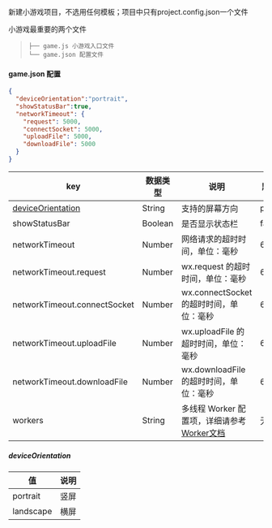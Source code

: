 新建小游戏项目，不选用任何模板；项目中只有project.config.json一个文件



小游戏最重要的两个文件

> ```
> ├── game.js 小游戏入口文件
> └── game.json 配置文件
> ```

#### game.json 配置

```json
{
  "deviceOrientation":"portrait",
  "showStatusBar":true,
  "networkTimeout": {
    "request": 5000,
    "connectSocket": 5000,
    "uploadFile": 5000,
    "downloadFile": 5000
  }
}
```

| key                                                          | 数据类型 | 说明                                                         | 默认值   |
| ------------------------------------------------------------ | -------- | ------------------------------------------------------------ | -------- |
| [deviceOrientation](https://developers.weixin.qq.com/minigame/dev/#deviceorientation) | String   | 支持的屏幕方向                                               | portrait |
| showStatusBar                                                | Boolean  | 是否显示状态栏                                               | false    |
| networkTimeout                                               | Number   | 网络请求的超时时间，单位：毫秒                               | 60000    |
| networkTimeout.request                                       | Number   | wx.request 的超时时间，单位：毫秒                            | 60000    |
| networkTimeout.connectSocket                                 | Number   | wx.connectSocket 的超时时间，单位：毫秒                      | 60000    |
| networkTimeout.uploadFile                                    | Number   | wx.uploadFile 的超时时间，单位：毫秒                         | 60000    |
| networkTimeout.downloadFile                                  | Number   | wx.downloadFile 的超时时间，单位：毫秒                       | 60000    |
| workers                                                      | String   | 多线程 Worker 配置项，详细请参考 [Worker文档](https://developers.weixin.qq.com/minigame/dev/tutorial/usability/worker.html) | 无       |

##### deviceOrientation

| 值        | 说明 |
| --------- | ---- |
| portrait  | 竖屏 |
| landscape | 横屏 |

